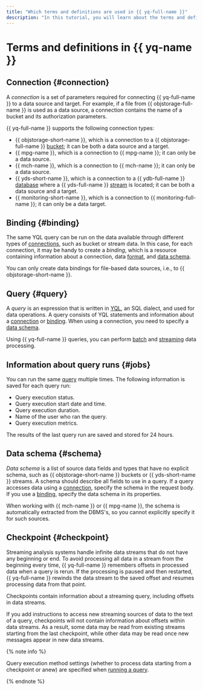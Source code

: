 ```yaml
---
title: "Which terms and definitions are used in {{ yq-full-name }}"
description: "In this tutorial, you will learn about the terms and definitions used in {{ yq-name }}."
---
```


# Terms and definitions in {{ yq-name }}

## Connection {#connection}

A _connection_ is a set of parameters required for connecting {{ yq-full-name }} to a data source and target. For example, if a file from {{ objstorage-full-name }} is used as a data source, a connection contains the name of a bucket and its authorization parameters.

{{ yq-full-name }} supports the following connection types:

* {{ objstorage-short-name }}, which is a connection to a {{ objstorage-full-name }} [bucket](../../storage/concepts/bucket.md); it can be both a data source and a target.
* {{ mpg-name }}, which is a connection to {{ mpg-name }}; it can only be a data source.
* {{ mch-name }}, which is a connection to {{ mch-name }}; it can only be a data source.
* {{ yds-short-name }}, which is a connection to a {{ ydb-full-name }} [database](../../ydb/concepts/resources.md#database) where a {{ yds-full-name }} [stream](../../data-streams/concepts/glossary.md#stream-concepts) is located; it can be both a data source and a target.
* {{ monitoring-short-name }}, which is a connection to {{ monitoring-full-name }}; it can only be a data target.

## Binding {#binding}

The same YQL query can be run on the data available through different types of [connections](#connection), such as bucket or stream data. In this case, for each connection, it may be handy to create a _binding_, which is a resource containing information about a connection, data [format](../sources-and-sinks/formats.md), and [data schema](#schema).

You can only create data bindings for file-based data sources, i.e., to {{ objstorage-short-name }}.

## Query {#query}

A _query_ is an expression that is written in [YQL](https://ydb.tech/en/docs/yql/reference/syntax/), an SQL dialect, and used for data operations. A query consists of YQL statements and information about a [connection](#connection) or [binding](#binding). When using a connection, you need to specify a [data schema](#schema).

Using {{ yq-full-name }} queries, you can perform [batch](batch-processing.md) and [streaming](./stream-processing.md) data processing.

## Information about query runs {#jobs}

You can run the same [query](#query) multiple times. The following information is saved for each query run:

* Query execution status.
* Query execution start date and time.
* Query execution duration.
* Name of the user who ran the query.
* Query execution metrics.

The results of the last query run are saved and stored for 24 hours.

## Data schema {#schema}

_Data schema_ is a list of source data fields and types that have no explicit schema, such as {{ objstorage-short-name }} buckets or {{ yds-short-name }} streams. A schema should describe all fields to use in a query. If a query accesses data using a [connection](#connection), specify the schema in the request body. If you use a [binding](#binding), specify the data schema in its properties.

When working with {{ mch-name }} or {{ mpg-name }}, the schema is automatically extracted from the DBMS's, so you cannot explicitly specify it for such sources.

## Checkpoint {#checkpoint}

Streaming analysis systems handle infinite data streams that do not have any beginning or end. To avoid processing all data in a stream from the beginning every time, {{ yq-full-name }} remembers offsets in processed data when a query is rerun. If the processing is paused and then restarted, {{ yq-full-name }} rewinds the data stream to the saved offset and resumes processing data from that point.

Checkpoints contain information about a streaming query, including offsets in data streams.

If you add instructions to access new streaming sources of data to the text of a query, checkpoints will not contain information about offsets within data streams. As a result, some data may be read from existing streams starting from the last checkpoint, while other data may be read once new messages appear in new data streams.

{% note info %}

Query execution method settings (whether to process data starting from a checkpoint or anew) are specified when [running a query](../operations/query.md#run).

{% endnote %}
